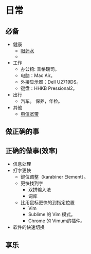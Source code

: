 # 日常
## 必备
* 健康
  * [眼药水](basic/eye-drops)
  * 
* 工作
  * 办公椅: 普格瑞司。
  * 电脑：Mac Air。
  * 外接显示器：Dell U2719DS。
  * 键盘：HHKB Pressional2。
* 出行
  * 汽车。 保养，年检。
* 其他
  * [电信宽带](http://js.189.cn/umall/orderList)

## 做正确的事


## 正确的做事(效率)
* 信息处理
* 打字更快
  * 键位调整（karabiner Element）。
  * 更快找到字
    * 双拼输入法
    * 词库
  * 比用鼠标更快的到指定位置
    * Vim
    * Sublime 的 Vim 模式。
    * Chrome 的 Vimum的插件。
* 软件的快速切换

## 享乐